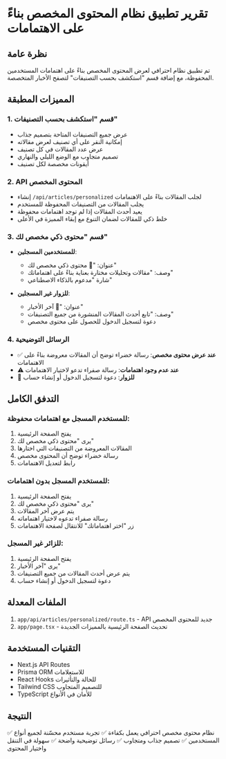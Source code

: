 # تقرير تطبيق نظام المحتوى المخصص بناءً على الاهتمامات

## نظرة عامة
تم تطبيق نظام احترافي لعرض المحتوى المخصص بناءً على اهتمامات المستخدمين المحفوظة، مع إضافة قسم "استكشف بحسب التصنيفات" لتصفح الأخبار المتخصصة.

## المميزات المطبقة

### 1. قسم "استكشف بحسب التصنيفات"
- عرض جميع التصنيفات المتاحة بتصميم جذاب
- إمكانية النقر على أي تصنيف لعرض مقالاته
- عرض عدد المقالات في كل تصنيف
- تصميم متجاوب مع الوضع الليلي والنهاري
- أيقونات مخصصة لكل تصنيف

### 2. API المحتوى المخصص
- إنشاء `/api/articles/personalized` لجلب المقالات بناءً على الاهتمامات
- يجلب المقالات من التصنيفات المحفوظة للمستخدم
- يعيد أحدث المقالات إذا لم توجد اهتمامات محفوظة
- خلط ذكي للمقالات لضمان التنوع مع إبقاء المميزة في الأعلى

### 3. قسم "محتوى ذكي مخصص لك"
- **للمستخدمين المسجلين**:
  - عنوان: "📡 محتوى ذكي مخصص لك"
  - وصف: "مقالات وتحليلات مختارة بعناية بناءً على اهتماماتك"
  - شارة "مدعوم بالذكاء الاصطناعي"
  
- **للزوار غير المسجلين**:
  - عنوان: "📰 آخر الأخبار"
  - وصف: "تابع أحدث المقالات المنشورة من جميع التصنيفات"
  - دعوة لتسجيل الدخول للحصول على محتوى مخصص

### 4. الرسائل التوضيحية
- ✅ **عند عرض محتوى مخصص**: رسالة خضراء توضح أن المقالات معروضة بناءً على الاهتمامات
- ⚠️ **عند عدم وجود اهتمامات**: رسالة صفراء تدعو لاختيار الاهتمامات
- 🎯 **للزوار**: دعوة لتسجيل الدخول أو إنشاء حساب

## التدفق الكامل

### للمستخدم المسجل مع اهتمامات محفوظة:
1. يفتح الصفحة الرئيسية
2. يرى "محتوى ذكي مخصص لك"
3. المقالات المعروضة من التصنيفات التي اختارها
4. رسالة خضراء توضح أن المحتوى مخصص
5. رابط لتعديل الاهتمامات

### للمستخدم المسجل بدون اهتمامات:
1. يفتح الصفحة الرئيسية
2. يرى "محتوى ذكي مخصص لك"
3. يتم عرض آخر المقالات
4. رسالة صفراء تدعوه لاختيار اهتماماته
5. زر "اختر اهتماماتك" للانتقال لصفحة الاهتمامات

### للزائر غير المسجل:
1. يفتح الصفحة الرئيسية
2. يرى "آخر الأخبار"
3. يتم عرض أحدث المقالات من جميع التصنيفات
4. دعوة لتسجيل الدخول أو إنشاء حساب

## الملفات المعدلة
1. `app/api/articles/personalized/route.ts` - API جديد للمحتوى المخصص
2. `app/page.tsx` - تحديث الصفحة الرئيسية بالمميزات الجديدة

## التقنيات المستخدمة
- Next.js API Routes
- Prisma ORM للاستعلامات
- React Hooks للحالة والتأثيرات
- Tailwind CSS للتصميم المتجاوب
- TypeScript للأمان في الأنواع

## النتيجة
✅ نظام محتوى مخصص احترافي يعمل بكفاءة
✅ تجربة مستخدم محسّنة لجميع أنواع المستخدمين
✅ تصميم جذاب ومتجاوب
✅ رسائل توضيحية واضحة
✅ سهولة في التنقل واختيار المحتوى 